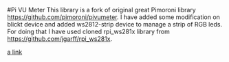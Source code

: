 #Pi VU Meter
This library is a fork of original great Pimoroni library https://github.com/pimoroni/pivumeter.
I have added some modification on blickt device and added ws2812-strip device to manage a strip of RGB leds.
For doing that I have used cloned rpi_ws281x library from https://github.com/jgarff/rpi_ws281x.

[a link](https://github.com/solax76/pivumeter-reborn/OriginalREADME.md)

